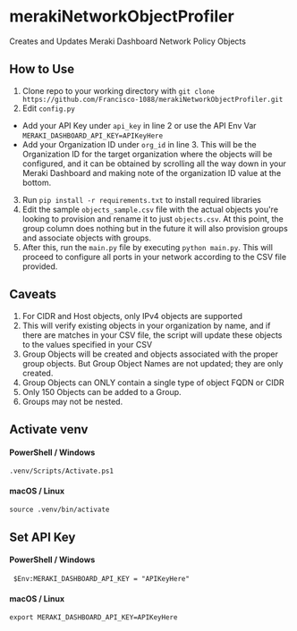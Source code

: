 # merakiNetworkObjectProfiler
Creates and Updates Meraki Dashboard Network Policy Objects

## How to Use

1. Clone repo to your working directory with `git clone https://github.com/Francisco-1088/merakiNetworkObjectProfiler.git`
2. Edit `config.py`
* Add your API Key under `api_key` in line 2 or use the API Env Var `MERAKI_DASHBOARD_API_KEY=APIKeyHere`
* Add your Organization ID under `org_id` in line 3. This will be the Organization ID for the target organization where the objects will be configured, and it can be obtained by scrolling all the way down in your Meraki Dashboard and making note of the organization ID value at the bottom.
3. Run `pip install -r requirements.txt` to install required libraries
4. Edit the sample `objects_sample.csv` file with the actual objects you're looking to provision and rename it to just `objects.csv`. At this point, the group column does nothing but in the future it will also provision groups and associate objects with groups.
5. After this, run the `main.py` file by executing `python main.py`. This will proceed to configure all ports in your network according to the CSV file provided.


## Caveats

1. For CIDR and Host objects, only IPv4 objects are supported
2. This will verify existing objects in your organization by name, and if there are matches in your CSV file, the script will update these objects to the values specified in your CSV
3. Group Objects will be created and objects associated with the proper group objects. But Group Object Names are not updated; they are only created.
4. Group Objects can ONLY contain a single type of object FQDN or CIDR
5. Only 150 Objects can be added to a Group.
6. Groups may not be nested. 


## Activate venv
#### PowerShell / Windows 
``` .venv/Scripts/Activate.ps1 ```
#### macOS / Linux
``` source .venv/bin/activate ```

## Set API Key
#### PowerShell / Windows 
``` $Env:MERAKI_DASHBOARD_API_KEY = "APIKeyHere"```
#### macOS / Linux
```export MERAKI_DASHBOARD_API_KEY=APIKeyHere```
